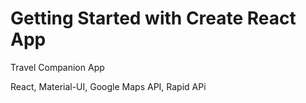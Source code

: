 # Getting Started with Create React App

Travel Companion App

React, Material-UI, Google Maps API, Rapid APi
